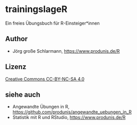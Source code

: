 # trainingslageR

Ein freies Übungsbuch für R-Einsteiger*innen

## Author

- Jörg große Schlarmann, <https://www.produnis.de/R>


## Lizenz

[Creative Commons CC-BY-NC-SA 4.0](https://creativecommons.org/licenses/by-nc-sa/4.0/)


## siehe auch

- Angewandte Übungen in R, <https://github.com/produnis/angewandte_uebungen_in_R>
- Statistik mit R und RStudio, <https://www.produnis.de/R>

